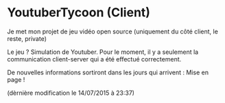 # YoutuberTycoon (Client)

Je met mon projet de jeu vidéo open source (uniquement du côté client, le reste, private)

Le jeu ? Simulation de Youtuber.
Pour le moment, il y a seulement la communication client-server qui a été effectué correctement.

De nouvelles informations sortiront dans les jours qui arrivent : Mise en page !

(dèrnière modification le 14/07/2015 à 23:37)
